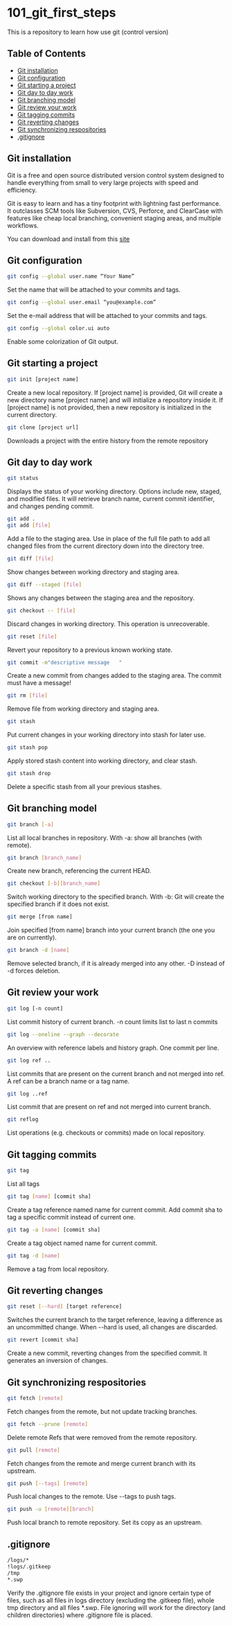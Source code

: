 # 101_git_first_steps
This is a repository to learn how use git (control version)

## Table of Contents
* [Git installation](#Git-installation)
* [Git configuration](#Git-configuration)
* [Git starting a project](#Git-starting-a-project)
* [Git day to day work](#Git-day-to-day-work)
* [Git branching model](#Git-branching-model)
* [Git review your work](#Git-review-your-work)
* [Git tagging commits](#Git-tagging-commits)
* [Git reverting changes](#Git-reverting-changes)
* [Git synchronizing respositories](#Git-synchronizing-repositories)
* [.gitignore](#gitignore)


## Git installation
Git is a free and open source distributed version control system designed to handle everything from small to very large projects with speed and efficiency.

Git is easy to learn and has a tiny footprint with lightning fast performance. It outclasses SCM tools like Subversion, CVS, Perforce, and ClearCase with features like cheap local branching, convenient staging areas, and multiple workflows.

You can download and install from this [site](https://git-scm.com/downloads)


## Git configuration
```sh
git config --global user.name “Your Name”
```
Set the name that will be attached to your commits and tags.

```sh
git config --global user.email “you@example.com”
```
Set the e-mail address that will be attached to your commits and tags.

```sh
git config --global color.ui auto
```
Enable some colorization of Git output.


## Git starting a project
```sh
git init [project name]
```
Create a new local repository. If [project name] is provided, Git will
create a new directory name [project name] and will initialize a
repository inside it. If [project name] is not provided, then a new
repository is initialized in the current directory.

```sh
git clone [project url]
```
Downloads a project with the entire history from the remote repository


## Git day to day work
```sh
git status
```
Displays the status of your working directory. Options include new,
staged, and modified files. It will retrieve branch name, current commit
identifier, and changes pending commit.

```sh
git add .
git add [file]
```
Add a file to the staging area. Use in place of the full file path to add all
changed files from the current directory down into the directory tree.

```sh
git diff [file]
```
Show changes between working directory and staging area.

```sh
git diff --staged [file]
```
Shows any changes between the staging area and the repository.

```sh
git checkout -- [file]
```
Discard changes in working directory. This operation is unrecoverable.

```sh
git reset [file]
```
Revert your repository to a previous known working state.

```sh
git commit -m"descriptive message	"
```
Create a new commit from changes added to the staging area.
The commit must have a message!

```sh
git rm [file]
```
Remove file from working directory and staging area.

```sh
git stash
```
Put current changes in your working directory into stash for later use. 

```sh
git stash pop
```
Apply stored stash content into working directory, and clear stash.

```sh 
git stash drop
```
Delete a specific stash from all your previous stashes. 


## Git branching model
```sh
git branch [-a]
```
List all local branches in repository. With -a: show all branches (with remote).

```sh
git branch [branch_name]
```
Create new branch, referencing the current HEAD.

```sh 
git checkout [-b][branch_name]
```
Switch working directory to the specified branch. With -b: Git will create the specified branch if it does not exist.

```sh
git merge [from name]
```
Join specified [from name] branch into your current branch (the one you are on currently).

```sh
git branch -d [name]
```
Remove selected branch, if it is already merged into any other. -D instead of -d forces deletion.


## Git review your work
```sh 
git log [-n count]
```
List commit history of current branch. -n count limits list to last n commits

```sh
git log --oneline --graph --decorate
```
An overview with reference labels and history graph. One commit per line.

```sh
git log ref ..
```
List commits that are present on the current branch and not merged into ref. A ref can be a branch name or a tag name.

```sh 
git log ..ref
```
List commit that are present on ref and not merged into current branch.

```sh 
git reflog
```
List operations (e.g. checkouts or commits) made on local repository.

## Git tagging commits
```sh
git tag 
```
List all tags

```sh
git tag [name] [commit sha]
```
Create a tag reference named name for current commit. Add commit sha to tag a specific commit instead of current one.

```sh
git tag -a [name] [commit sha]
```
Create a tag object named name for current commit.

```sh
git tag -d [name]
```
Remove a tag from local repository.


## Git reverting changes
```sh
git reset [--hard] [target reference]
```
Switches the current branch to the target reference, leaving a difference as an uncommitted change. When --hard is used, all changes are discarded.

```sh
git revert [commit sha]
```
Create a new commit, reverting changes from the specified commit. It generates an inversion of changes.

## Git synchronizing respositories
```sh
git fetch [remote]
```
Fetch changes from the remote, but not update tracking branches.

```sh
git fetch --prune [remote]
```
Delete remote Refs that were removed from the remote repository.

```sh 
git pull [remote]
```
Fetch changes from the remote and merge current branch with its upstream.

```sh
git push [--tags] [remote]
```
Push local changes to the remote. Use --tags to push tags.

```sh
git push -u [remote][branch]
```
Push local branch to remote repository. Set its copy as an upstream.


## .gitignore
```sh
/logs/*
!logs/.gitkeep
/tmp
*.swp
```
Verify the .gitignore file exists in your project and ignore certain type of files, such as all files in logs directory (excluding the .gitkeep file), whole tmp directory and all files *.swp. File ignoring will work for the directory (and children directories) where .gitignore file is placed.

